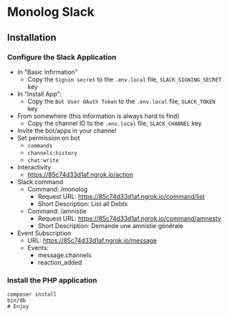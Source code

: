 # Monolog Slack

## Installation

### Configure the Slack Application

* In "Basic Infirmation"
    * Copy the `Signin secret` to the `.env.local` file, `SLACK_SIGNING_SECRET` key
* In "Install App":
    * Copy the `Bot User OAuth Token` to the `.env.local` file, `SLACK_TOKEN` key
* From somewhere (this information is always hard to find)
    * Copy the channel ID to the `.env.local` file, `SLACK_CHANNEL` key
* Invite the bot/apps in your channel
* Set permission on bot
    * `commands`
    * `channels:history`
    * `chat:write`
* Interactivity
    * https://85c74d33d1af.ngrok.io/action
* Slack command
    * Command: /monolog
        * Request URL: https://85c74d33d1af.ngrok.io/command/list
        * Short Description: List all Debts
    * Command: /amnistie
        * Request URL: https://85c74d33d1af.ngrok.io/command/amnesty
        * Short Description: Demande une amnistie générale
* Event Subscription
    * URL: https://85c74d33d1af.ngrok.io/message
    * Events:
        * message.channels
        * reaction_added

### Install the PHP application

    composer install
    bin/db
    # Enjoy
